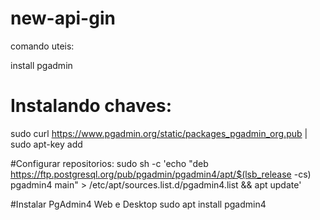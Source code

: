 # new-api-gin

comando uteis:

install pgadmin

# Instalando chaves:
sudo curl https://www.pgadmin.org/static/packages_pgadmin_org.pub | sudo apt-key add

#Configurar repositorios:
sudo sh -c 'echo "deb https://ftp.postgresql.org/pub/pgadmin/pgadmin4/apt/$(lsb_release -cs) pgadmin4 main" > /etc/apt/sources.list.d/pgadmin4.list && apt update'

#Instalar PgAdmin4 Web e Desktop
sudo apt install pgadmin4
